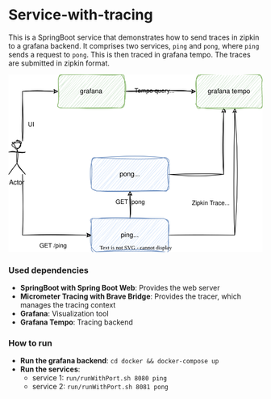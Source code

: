 # Service-with-tracing

This is a SpringBoot service that demonstrates how to send traces in zipkin to a grafana backend.
It comprises two services, `ping` and `pong`, where `ping` sends a request to `pong`. 
This is then traced in grafana tempo. The traces are submitted in zipkin format.

![Untitled Diagram.drawio.svg](assets/diagram.drawio.svg)

### Used dependencies
- **SpringBoot with Spring Boot Web**: Provides the web server
- **Micrometer Tracing with Brave Bridge**: Provides the tracer, which manages the tracing context
- **Grafana**: Visualization tool 
- **Grafana Tempo**: Tracing backend

### How to run
- **Run the grafana backend**: `cd docker && docker-compose up`
- **Run the services**:
    - service 1: `run/runWithPort.sh 8080 ping`
    - service 2: `run/runWithPort.sh 8081 pong`
 
